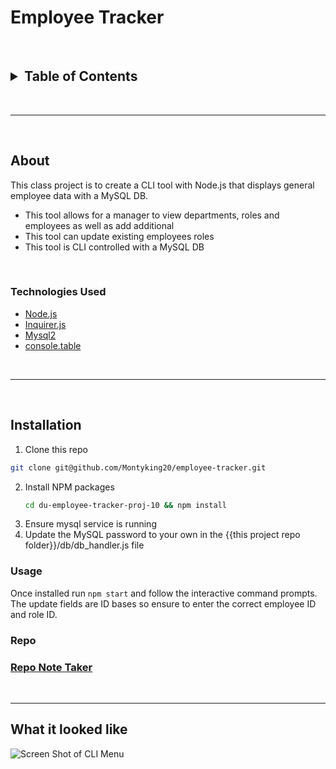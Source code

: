 # Employee Tracker

<br>

<!-- TABLE OF CONTENTS -->
<h2>
<details>

  <summary >Table of Contents</summary>
  <br>
  <ol>
    <li>
      <a href="#about">About</a>
    <ul>  
    <li><a href="#technologies-used">Technologies Used</a></li>
    </ul>
    <br>
    <li><a href="#installation">Installation</a></li>
    </li>
    <ul>
    <li><a href="#usage">Usage</a></li>
    <li><a href="#repo">Repo</a></li>
    </ul>
    <br>
    <li><a href="#what-it-looked-like">What it looked like</a></li>

  </ol>

</details>
</h2>

<br>

---

<br>

## About 

This class project is to create a CLI tool with Node.js that displays general employee data with a MySQL DB.

* This tool allows for a manager to view departments, roles and employees as well as add additional
* This tool can update existing employees roles 
* This tool is CLI controlled with a MySQL DB

<br>

### Technologies Used

* [Node.js]()
* [Inquirer.js]()
* [Mysql2]()
* [console.table]()

<br>

---

<br>

## Installation

1. Clone this repo 
```sh
git clone git@github.com/Montyking20/employee-tracker.git
```
2. Install NPM packages
   ```sh
   cd du-employee-tracker-proj-10 && npm install
   ```
3. Ensure mysql service is running
4. Update the MySQL password to your own in the {{this project repo folder}}/db/db_handler.js file


### Usage

Once installed run `npm start` and follow the interactive command prompts. The update fields are ID bases so ensure to enter the correct employee ID and role ID.

### Repo 

### [Repo Note Taker](https://github.com/Montyking20/employee-tracker)

<br>


---


## What it looked like

![Screen Shot of CLI Menu](./img.png)








